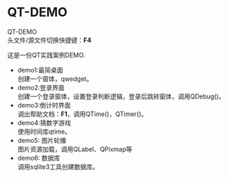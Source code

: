 # QT-DEMO
QT-DEMO  
头文件/源文件切换快捷键：**F4**  

这是一份QT实践案例DEMO.
- demo1:最简桌面  
创建一个窗体，qwedget。
- demo2:登录界面  
创建一个登录窗体，设置登录判断逻辑，登录后跳转窗体，调用QDebug()。
- demo3:倒计时界面  
调出帮助文档：**F1**，调用QTime()，QTimer()。
- demo4:猜数字游戏  
使用时间库qtime。
- demo5: 图片轮播  
图片资源加载，调用QLabel、QPixmap等
- demo6: 数据库  
调用sqlite3工具创建数据库。
